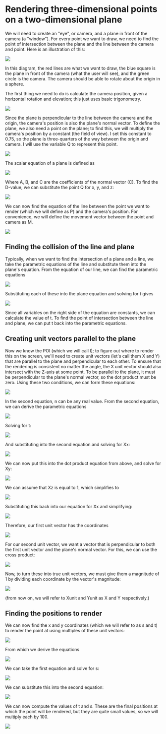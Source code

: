 # Rendering three-dimensional points on a two-dimensional plane

We will need to create an "eye", or camera, and a plane in front of the camera (a "window"). For every point we want to draw, we need to find the point of intersection between the plane and the line between the camera and point. Here is an illustration of this:

![](./images/image1.png)

In this diagram, the red lines are what we want to draw, the blue square is the plane in front of the camera (what the user will see), and the green circle is the camera. The camera should be able to rotate about the origin in a sphere.

The first thing we need to do is calculate the camera position, given a horizontal rotation and elevation; this just uses basic trigonometry.

![](./images/image2.png)

Since the plane is perpendicular to the line between the camera and the origin, the camera's position is also the plane's normal vector. To define the plane, we also need a point on the plane; to find this, we will multiply the camera's position by a constant (the field of view). I set this constant to 0.75, so the plane is three-quarters of the way between the origin and camera. I will use the variable Q to represent this point.

![](./images/image3.png)

The scalar equation of a plane is defined as

![](./images/image4.png)

Where A, B, and C are the coefficients of the normal vector (C). To find the D-value, we can substitute the point Q for x, y, and z:

![](./images/image5.png)

We can now find the equation of the line between the point we want to render (which we will define as P) and the camera's position. For convenience, we will define the movement vector between the point and camera as M.

![](./images/image6.png)

## Finding the collision of the line and plane

Typically, when we want to find the intersection of a plane and a line, we take the parametric equations of the line and substitute them into the plane's equation. From the equation of our line, we can find the parametric equations

![](./images/image7.png)

Substituting each of these into the plane equation and solving for t gives

![](./images/image8.png)

Since all variables on the right side of the equation are constants, we can calculate the value of t. To find the point of intersection between the line and plane, we can put t back into the parametric equations.

## Creating unit vectors parallel to the plane

Now we know the POI (which we will call I); to figure out where to render this on the screen, we'll need to create unit vectors (let's call them X and Y) that are parallel to the plane and perpendicular to each other. To ensure that the rendering is consistent no matter the angle, the X unit vector should also intersect with the Z-axis at some point. To be parallel to the plane, it must be perpendicular to the plane's normal vector, so the dot product must be zero. Using these two conditions, we can form these equations:

![](./images/image9.png)

In the second equation, n can be any real value. From the second equation, we can derive the parametric equations

![](./images/image10.png)

Solving for t:

![](./images/image11.png)

And substituting into the second equation and solving for Xx:

![](./images/image12.png)

We can now put this into the dot product equation from above, and solve for Xy:

![](./images/image13.png)

We can assume that Xz is equal to 1, which simplifies to

![](./images/image14.png)

Substituting this back into our equation for Xx and simplifying:

![](./images/image15.png)

Therefore, our first unit vector has the coordinates

![](./images/image16.png)

For our second unit vector, we want a vector that is perpendicular to both the first unit vector and the plane's normal vector. For this, we can use the cross product:

![](./images/image17.png)

Now, to turn these into true unit vectors, we must give them a magnitude of 1 by dividing each coordinate by the vector's magnitude:

![](./images/image18.png)

(from now on, we will refer to Xunit and Yunit as X and Y respectively.)

## Finding the positions to render

We can now find the x and y coordinates (which we will refer to as s and t) to render the point at using multiples of these unit vectors:

![](./images/image19.png)

From which we derive the equations

![](./images/image20.png)

We can take the first equation and solve for s:

![](./images/image21.png)

We can substitute this into the second equation:

![](./images/image22.png)

We can now compute the values of t and s. These are the final positions at which the point will be rendered, but they are quite small values, so we will multiply each by 100.

![](./images/image23.png)
